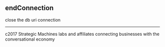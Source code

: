 
## endConnection

close the db uri connection






---------------------------------------------------------
c2017 Strategic Machines labs and affiliates
connecting businesses with the conversational economy

